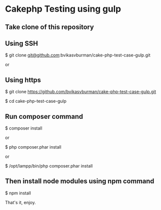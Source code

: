 # Cakephp Testing using gulp

## Take clone of this repository

Using SSH
------------

$ git clone git@github.com:bvikasvburman/cake-php-test-case-gulp.git

or 

Using https 
------------

$ git clone https://github.com/bvikasvburman/cake-php-test-case-gulp.git


$ cd cake-php-test-case-gulp

## Run composer command 

$ composer install 

or 

$ php composer.phar install

or 

$ /opt/lampp/bin/php composer.phar install

## Then install node modules using npm command

$ npm install

That's it, enjoy.